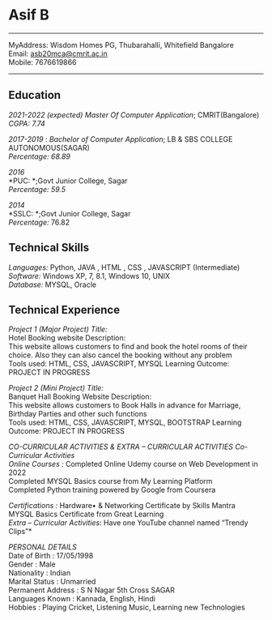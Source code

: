 Asif B
============

-------------------     ----------------------------
 MyAddress:                         Wisdom Homes PG, Thubarahalli, Whitefield Bangalore  
Email:                              asb20mca@cmrit.ac.in  
Mobile:                             7676619866  
-------------------     ----------------------------

Education  
---------

*2021-2022 (expected)*
*Master Of Computer Application*; CMRIT(Bangalore)
*CGPA: 7.74*

*2017-2019*
:  *Bachelor of Computer Application*; LB & SBS COLLEGE AUTONOMOUS(SAGAR)  
*Percentage: 68.89*  

*2016*  
*PUC: *;Govt Junior College, Sagar  
*Percentage: 59.5*  


*2014*  
*SSLC: *;Govt Junior College, Sagar  
*Percentage:*  76.82  

Technical Skills  
  ----------

*Languages:*  Python, JAVA , HTML , CSS , JAVASCRIPT (Intermediate)     
*Software:*  Windows XP, 7, 8.1, Windows 10, UNIX   
*Database:*  MYSQL, Oracle  


Technical Experience  
--------------------

*Project 1 (Major Project) Title:*    
Hotel Booking website Description:   
This website allows customers to find and book the hotel rooms of their choice. Also they can also cancel the booking without any problem  
Tools used: HTML, CSS, JAVASCRIPT, MYSQL Learning Outcome: PROJECT IN PROGRESS  




*Project 2 (Mini Project) Title:*  
 Banquet Hall Booking Website Description:   
This website allows customers to Book Halls in advance for Marriage, Birthday Parties and other such functions  
 Tools used: HTML, CSS, JAVASCRIPT, MYSQL, BOOTSTRAP Learning Outcome: PROJECT IN PROGRESS  

*CO-CURRICULAR ACTIVITIES & EXTRA – CURRICULAR ACTIVITIES Co- Curricular Activities*     
*Online Courses :* Completed Online Udemy course on Web Development in 2022  
                   Completed MYSQL Basics course from My Learning Platform  
    		             Completed Python training powered by Google from Coursera    

*Certifications :*    Hardware• & Networking Certificate by Skills Mantra   
      MYSQL Basics Certificate from Great Learning   
*Extra – Curricular Activities:*  Have one YouTube channel named “Trendy Clips”*  

*PERSONAL DETAILS*   
Date of Birth : 17/05/1998    
Gender : Male  
 Nationality : Indian   
Marital Status : Unmarried   
Permanent Address : S N Nagar 5th Cross SAGAR   
Languages Known : Kannada, English, Hindi   
Hobbies : Playing Cricket, Listening Music, Learning new Technologies  

